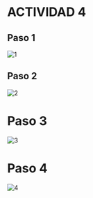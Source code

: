 # ACTIVIDAD 4 

## Paso 1
![1](https://github.com/HerreraAngel/AngelPruebasAsir2/blob/main/Carpeta%20de%20imagenes/Ejercicio4/Captura.PNG)


## Paso 2 
![2](https://github.com/HerreraAngel/AngelPruebasAsir2/blob/main/Carpeta%20de%20imagenes/Ejercicio4/Captura2.PNG)

# Paso 3 
![3](https://github.com/HerreraAngel/AngelPruebasAsir2/blob/main/Carpeta%20de%20imagenes/Ejercicio4/Captura3.PNG)

# Paso 4 
![4](https://github.com/HerreraAngel/AngelPruebasAsir2/blob/main/Carpeta%20de%20imagenes/Ejercicio4/4.PNG)
